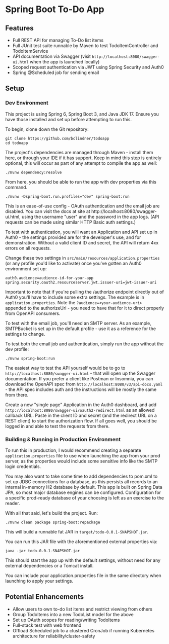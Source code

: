 # Spring Boot To-Do App

## Features

* Full REST API for managing To-Do list items
* Full JUnit test suite runnable by Maven to test TodoItemController and
  TodoItemService
* API documentation via Swagger (visit `http://localhost:8080/swagger-ui.html`
  when the app is launched locally)
* Scoped request authentication via JWT using Spring Security and Auth0
* Spring @Scheduled job for sending email

## Setup

### Dev Environment

This project is using Spring 6, Spring Boot 3, and Java JDK 17. Ensure you have
those installed and set up before attempting to run this.

To begin, clone down the Git repository:

```
git clone https://github.com/bclindner/todoapp
cd todoapp
```

The project's dependencies are managed through Maven - install them here, or
through your IDE if it has support. Keep in mind this step is entirely
optional, this will occur as part of any attempt to compile the app as well:

```
./mvnw dependency:resolve
```

From here, you should be able to run the app with dev properties via this
command.

```
./mvnw -Dspring-boot.run.profiles="dev" spring-boot:run
```

This is an ease-of-use config - OAuth authentication and the email job are
disabled. You can visit the docs at site at
http://localhost:8080/swagger-ui.html, using the username "user" and the
password in the app logs. (API requests can be made using similar HTTP Basic
auth settings.)

To test with authentication, you will want an Application and API set up in
Auth0 - the settings provided are for the developer's use, and for
demonstration. Without a valid client ID and secret, the API will return 4xx
errors on all requests.

Change these two settings in `src/main/resources/application.properties` (or
any profile you'd like to activate) once you've gotten an Auth0 environment set
up:

```
auth0.audience=audience-id-for-your-app
spring.security.oauth2.resourceserver.jwt.issuer-uri=jwt-issuer-uri
```

Important to note that if you're pulling the /authorize endpoint directly out
of Auth0 you'll have to include some extra settings. The example is in
`application.properties`. Note the `?audience=<your-audience-uri>` appended to
the authorizeUrl - you need to have that for it to direct properly from OpenAPI
consumers.

To test with the email job, you'll need an SMTP server. As an example,
SMTPBucket is set up in the default profile - use it as a reference for the
settings to change.

To test both the email job and authentication, simply run the app without the
dev profile:

```
./mvnw spring-boot:run
```

The easiest way to test the API yourself would be to go to
`http://localhost:8080/swagger-ui.html` - that will open up the Swagger
documentation. If you prefer a client like Postman or Insomnia, you can
download the OpenAPI spec from `http://localhost:8080/v3/api-docs.yaml` - the
API spec includes auth and the instructions will be mostly the same from there.

Create a new "single page" Application in the Auth0 dashboard, and add
`http://localhost:8080/swagger-ui/oauth2-redirect.html` as an allowed callback
URL. Paste in the client ID and secret (and the redirect URL on a REST client)
to start the authorization flow. If all goes well, you should be logged in and
able to test the requests from there.

### Building & Running in Production Environment

To run this in production, I would recommend creating a separate
`application.properties` file to use when launching the app from your prod
server, as the properties would include some sensitive info like the SMTP login
credentials.

You may also want to take some time to add dependencies to pom.xml to set up
JDBC connections for a database, as this persists all records to an internal
in-memory H2 database by default. This app is built on Spring Data JPA, so most
major database engines can be configured. Configuration for a specific
prod-ready database of your choosing is left as an exercise to the reader.

With all that said, let's build the project. Run:

```
./mvnw clean package spring-boot:repackage
```

This will build a runnable fat JAR in `target/todo-0.0.1-SNAPSHOT.jar`.

You can run this JAR file with the aforementioned external properties via:

```
java -jar todo-0.0.1-SNAPSHOT.jar
```

This should start the app up with the default settings, without need for any
external dependencies or a Tomcat install.

You can include your application.properties file in the same directory when
launching to apply your settings.

## Potential Enhancements

* Allow users to own to-do list items and restrict viewing from others
* Group TodoItems into a new TodoList model for the above
* Set up OAuth scopes for reading/writing TodoItems
* Full-stack test with web frontend
* Offload Scheduled job to a clustered CronJob if running Kubernetes
  architecture for reliability/cluster-safety